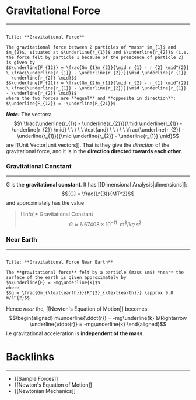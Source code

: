 # Gravitational Force
---
```ad-Definition

Title: **Gravitational Force**

The gravitational force between 2 particles of *mass* $m_{1}$ and $m_{2}$, situated at $\underline{r_{1}}$ and $\underline{r_{2}}$ (i.e. the force felt by particle 1 because of the prescence of particle 2) is given by
$$\underline{F_{12}} = \frac{Gm_{1}m_{2}}{\mid r_{1} - r_{2} \mid^{2}} \ \frac{\underline{r_{1}} - \underline{r_{2}}}{\mid \underline{r_{1}} - \underline{r_{2}} \mid}$$
$$\underline{F_{21}} = \frac{Gm_{2}m_{1}}{\mid r_{2} - r_{1} \mid^{2}} \ \frac{\underline{r_{1}} - \underline{r_{2}}}{\mid \underline{r_{1}} - \underline{r_{2}} \mid}$$
where the two forces are **equal** and **opposite in direction**:  $\underline{F_{12}} = -\underline{F_{21}}$
```



***Note:*** The vectors:
$$\ \frac{\underline{r_{1}} - \underline{r_{2}}}{\mid \underline{r_{1}} - \underline{r_{2}} \mid} \ \ \ \ \ \text{and} \ \ \ \ \  \frac{\underline{r_{2}} - \underline{r_{1}}}{\mid \underline{r_{2}} - \underline{r_{1}} \mid}$$
are [[Unit Vector|unit vectors]]. That is they give the *direction* of the gravitational force, and it is in the **direction directed towards each other**. 

### Gravitational Constant
---
G is the **gravitational constant**. It has [[Dimensional Analysis|dimensions]]:
$$[G] = \frac{L^{3}}{MT^2}$$
and approximately has the value
>[!info]+ Gravitational Constant 
>$$G \approx 6.67408 \times 10^{-11} \ \ m^3/kg\ s^{2}$$

### Near Earth
---
```ad-Definition

Title: **Gravitational Force Near Earth**

The **gravitational force** felt by a particle (mass $m$) *near* the surface of the earth is given approximately by
$$\underline{F} = -mg\underline{k}$$
where 
$$g = \frac{Gm_{\text{earth}}}{R^{2}_{\text{earth}}} \approx 9.8 m/s^{2}$$
```

Hence *near* the, [[Newton's Equation of Motion]] becomes:
$$\begin{aligned} m\underline{\ddot{r}} = -mg\underline{k} &\Rightarrow \underline{\ddot{r}} = -mg\underline{k} \end{aligned}$$
i.e gravitational acceleration  is **independent of the mass**.

# Backlinks
---
- [[Sample Forces]]
- [[Newton's Equation of Motion]]
- [[Newtonian Mechanics]]